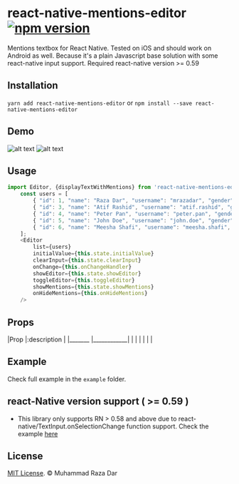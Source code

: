 # react-native-mentions-editor [![npm version](https://badge.fury.io/js/react-native-mentions-editor.svg)](https://badge.fury.io/js/react-native-mentions-editor)
Mentions textbox for React Native. Tested on iOS and should work on Android as well. Because it's a plain Javascript base solution with some react-native input support. 
Required react-native version >= 0.59   


## Installation

```yarn add react-native-mentions-editor```
or
```npm install --save react-native-mentions-editor```


## Demo

![alt text](screens/screen1.gif "Screenshots")
![alt text](screens/screen2.gif "Screenshots")

## Usage

```js
import Editor, {displayTextWithMentions} from 'react-native-mentions-editor';
    const users = [ 
        { "id": 1, "name": "Raza Dar", "username": "mrazadar", "gender": "male"},
        { "id": 3, "name": "Atif Rashid", "username": "atif.rashid", "gender": "male"},
        { "id": 4, "name": "Peter Pan", "username": "peter.pan", "gender": "male"},
        { "id": 5, "name": "John Doe", "username": "john.doe", "gender": "male"}, 
        { "id": 6, "name": "Meesha Shafi", "username": "meesha.shafi", "gender": "female"}
    ];
    <Editor 
        list={users} 
        initialValue={this.state.initialValue}
        clearInput={this.state.clearInput}
        onChange={this.onChangeHandler}
        showEditor={this.state.showEditor}
        toggleEditor={this.toggleEditor}
        showMentions={this.state.showMentions}
        onHideMentions={this.onHideMentions}
    />
```
## Props

   |Prop    |:description | 
   |_______ |____________|
   |        |            |
   |        |            |

## Example 

Check full example in the `example` folder. 

## react-Native version support ( >= 0.59 )

- This library only supports RN > 0.58 and above due to react-native/TextInput.onSelectionChange function support. Check the example [here](https://github.com/mrazadar/react-native-mentions-editor/example/index.js)

## License

[MIT License](http://opensource.org/licenses/mit-license.html). © Muhammad Raza Dar